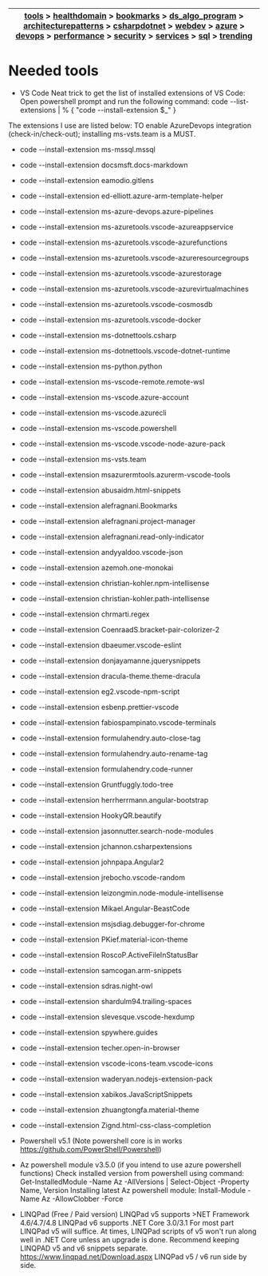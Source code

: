 | [tools](../tools/tools.md) > [healthdomain](../healthdomain/healthdomain.md) > [bookmarks](../bookmarks/bookmarks.md) > [ds_algo_program](../ds_algo_program/ds_algo_program.md) > [architecturepatterns](../architecturepatterns/architecturepatterns.md) > [csharpdotnet](../csharpdotnet/csharpdotnet.md) > [webdev](../webdev/webdev.md) > [azure](../azure/azure.md) > [devops](../devops/devops.md) > [performance](../performance/performance.md) > [security](../security/security.md) > [services](../services/services.md) > [sql](../sql/sql.md) > [trending](../trending/trending.md) |
| --- |

# Needed tools

- VS Code
Neat trick to get the list of installed extensions of VS Code:
Open powershell prompt and run the following command: code --list-extensions | % { "code --install-extension $_" }

The extensions I use are listed below: TO enable AzureDevops integration (check-in/check-out); installing ms-vsts.team is a MUST.
- code --install-extension ms-mssql.mssql
- code --install-extension docsmsft.docs-markdown
- code --install-extension eamodio.gitlens
- code --install-extension ed-elliott.azure-arm-template-helper
- code --install-extension ms-azure-devops.azure-pipelines
- code --install-extension ms-azuretools.vscode-azureappservice
- code --install-extension ms-azuretools.vscode-azurefunctions
- code --install-extension ms-azuretools.vscode-azureresourcegroups
- code --install-extension ms-azuretools.vscode-azurestorage
- code --install-extension ms-azuretools.vscode-azurevirtualmachines
- code --install-extension ms-azuretools.vscode-cosmosdb
- code --install-extension ms-azuretools.vscode-docker
- code --install-extension ms-dotnettools.csharp
- code --install-extension ms-dotnettools.vscode-dotnet-runtime
- code --install-extension ms-python.python
- code --install-extension ms-vscode-remote.remote-wsl
- code --install-extension ms-vscode.azure-account
- code --install-extension ms-vscode.azurecli
- code --install-extension ms-vscode.powershell
- code --install-extension ms-vscode.vscode-node-azure-pack
- code --install-extension ms-vsts.team
- code --install-extension msazurermtools.azurerm-vscode-tools

- code --install-extension abusaidm.html-snippets
- code --install-extension alefragnani.Bookmarks
- code --install-extension alefragnani.project-manager
- code --install-extension alefragnani.read-only-indicator
- code --install-extension andyyaldoo.vscode-json
- code --install-extension azemoh.one-monokai
- code --install-extension christian-kohler.npm-intellisense
- code --install-extension christian-kohler.path-intellisense
- code --install-extension chrmarti.regex
- code --install-extension CoenraadS.bracket-pair-colorizer-2
- code --install-extension dbaeumer.vscode-eslint

- code --install-extension donjayamanne.jquerysnippets
- code --install-extension dracula-theme.theme-dracula


- code --install-extension eg2.vscode-npm-script
- code --install-extension esbenp.prettier-vscode
- code --install-extension fabiospampinato.vscode-terminals
- code --install-extension formulahendry.auto-close-tag
- code --install-extension formulahendry.auto-rename-tag
- code --install-extension formulahendry.code-runner
- code --install-extension Gruntfuggly.todo-tree
- code --install-extension herrherrmann.angular-bootstrap
- code --install-extension HookyQR.beautify
- code --install-extension jasonnutter.search-node-modules
- code --install-extension jchannon.csharpextensions
- code --install-extension johnpapa.Angular2
- code --install-extension jrebocho.vscode-random
- code --install-extension leizongmin.node-module-intellisense
- code --install-extension Mikael.Angular-BeastCode

- code --install-extension msjsdiag.debugger-for-chrome
- code --install-extension PKief.material-icon-theme
- code --install-extension RoscoP.ActiveFileInStatusBar
- code --install-extension samcogan.arm-snippets
- code --install-extension sdras.night-owl
- code --install-extension shardulm94.trailing-spaces
- code --install-extension slevesque.vscode-hexdump
- code --install-extension spywhere.guides
- code --install-extension techer.open-in-browser
- code --install-extension vscode-icons-team.vscode-icons
- code --install-extension waderyan.nodejs-extension-pack
- code --install-extension xabikos.JavaScriptSnippets
- code --install-extension zhuangtongfa.material-theme
- code --install-extension Zignd.html-css-class-completion

- Powershell v5.1 (Note powershell core is in works https://github.com/PowerShell/Powershell)

- Az powershell module v3.5.0 (if you intend to use azure powershell functions)
Check installed version from powershell using command: Get-InstalledModule -Name Az -AllVersions | Select-Object -Property Name, Version
Installing latest Az powershell module: Install-Module -Name Az -AllowClobber -Force

- LINQPad (Free / Paid version)
LINQPad v5 supports >NET Framework 4.6/4.7/4.8
LINQPad v6 supports .NET Core 3.0/3.1
For most part LINQPad v5 will suffice. At times, LINQPad scripts of v5 won't run along well in .NET Core unless an upgrade is done.
Recommend keeping LINQPAD v5 and v6 snippets separate.
https://www.linqpad.net/Download.aspx
LINQPad v5 / v6 run side by side.
